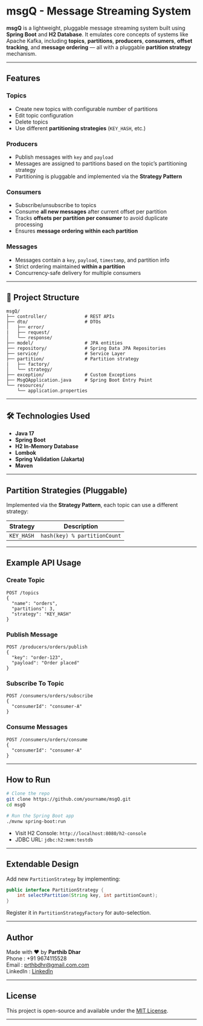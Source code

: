 # msgQ - Message Streaming System

**msgQ** is a lightweight, pluggable message streaming system built using **Spring Boot** and **H2 Database**. It emulates core concepts of systems like Apache Kafka, including **topics**, **partitions**, **producers**, **consumers**, **offset tracking**, and **message ordering** — all with a pluggable **partition strategy** mechanism.

---

## Features

### Topics
- Create new topics with configurable number of partitions
- Edit topic configuration
- Delete topics
- Use different **partitioning strategies** (`KEY_HASH`, etc.)

### Producers
- Publish messages with `key` and `payload`
- Messages are assigned to partitions based on the topic’s partitioning strategy
- Partitioning is pluggable and implemented via the **Strategy Pattern**

### Consumers
- Subscribe/unsubscribe to topics
- Consume **all new messages** after current offset per partition
- Tracks **offsets per partition per consumer** to avoid duplicate processing
- Ensures **message ordering within each partition**

### Messages
- Messages contain a `key`, `payload`, `timestamp`, and partition info
- Strict ordering maintained **within a partition**
- Concurrency-safe delivery for multiple consumers

---

## 📁 Project Structure

```
msgQ/
├── controller/              # REST APIs
├── dto/                     # DTOs
│   ├── error/
|   ├── request/
│   └── response/
├── model/                   # JPA entities
├── repository/              # Spring Data JPA Repositories
├── service/                 # Service Layer
├── partition/               # Partition strategy
|   ├── factory/
│   └── strategy/
├── exception/               # Custom Exceptions
├── MsgQApplication.java     # Spring Boot Entry Point
└── resources/
    └── application.properties
```

---

## 🛠 Technologies Used

- **Java 17**
- **Spring Boot**
- **H2 In-Memory Database**
- **Lombok**
- **Spring Validation (Jakarta)**
- **Maven**

---

## Partition Strategies (Pluggable)

Implemented via the **Strategy Pattern**, each topic can use a different strategy:

| Strategy      | Description                                      |
|---------------|--------------------------------------------------|
| `KEY_HASH`    | `hash(key) % partitionCount`                     |

---

## Example API Usage

### Create Topic
```http
POST /topics
{
  "name": "orders",
  "partitions": 3,
  "strategy": "KEY_HASH"
}
```

### Publish Message
```http
POST /producers/orders/publish
{
  "key": "order-123",
  "payload": "Order placed"
}
```

### Subscribe To Topic
```http
POST /consumers/orders/subscribe
{
  "consumerId": "consumer-A"
}
```

### Consume Messages
```http
POST /consumers/orders/consume
{
  "consumerId": "consumer-A"
}
```

---

## How to Run

```bash
# Clone the repo
git clone https://github.com/yourname/msgQ.git
cd msgQ

# Run the Spring Boot app
./mvnw spring-boot:run
```

- Visit H2 Console: `http://localhost:8080/h2-console`
- JDBC URL: `jdbc:h2:mem:testdb`

---

## Extendable Design

Add new `PartitionStrategy` by implementing:

```java
public interface PartitionStrategy {
    int selectPartition(String key, int partitionCount);
}
```

Register it in `PartitionStrategyFactory` for auto-selection.

---

## Author

Made with ❤️ by **Parthib Dhar**     
Phone : +91 9674115528   
Email : prthbdhr@gmail.com.com   
LinkedIn : [LinkedIn](https://linkedin.com/in/prthbdhr)   

---

## License

This project is open-source and available under the [MIT License](LICENSE).

---
